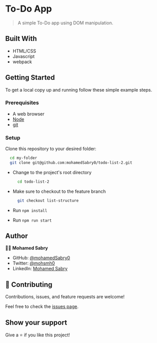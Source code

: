 # To-Do App

> A simple To-Do app using DOM manipulation.

## Built With

- HTML/CSS
- Javascript
- webpack

## Getting Started

To get a local copy up and running follow these simple example steps.

### Prerequisites

- A web browser
- [Node](https://nodejs.org/en/download/)
- [git](https://git-scm.com/downloads)

### Setup

Clone this repository to your desired folder:

```sh
  cd my-folder
  git clone git@github.com:mohamedSabry0/todo-list-2.git
```

- Change to the project's root directory

  ```sh
    cd todo-list-2
  ```

- Make sure to checkout to the feature branch

  ```sh
    git checkout list-structure
  ```

- Run `npm install`

- Run `npm run start`

## Author

👩‍💻 **Mohamed Sabry**

- GitHub: [@mohamedSabry0](https://github.com/mohamedSabry0)
- Twitter: [@mohsmh0](https://twitter.com/mohsmh0)
- LinkedIn: [Mohamed Sabry](https://linkedin.com/in/mohamed-sabry0/)

## 🤝 Contributing

Contributions, issues, and feature requests are welcome!

Feel free to check the [issues page](issues/).

## Show your support

Give a ⭐️ if you like this project!
